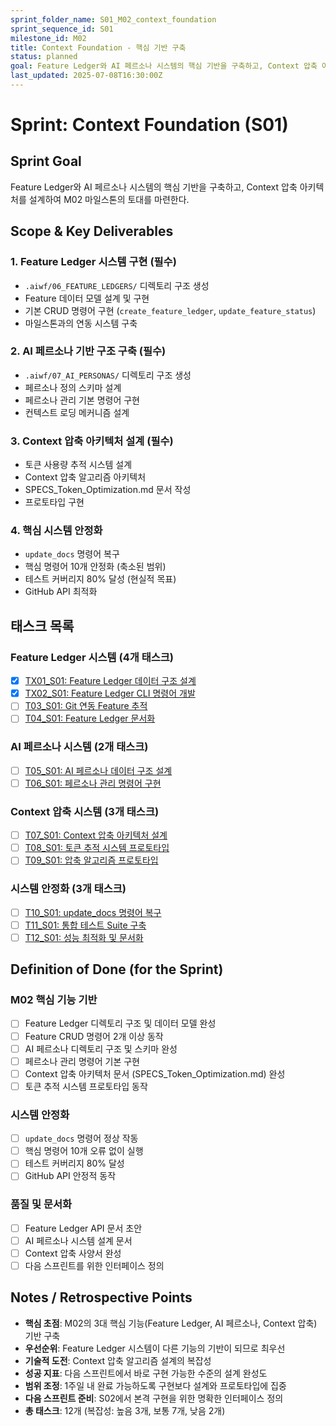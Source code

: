 ```yaml
---
sprint_folder_name: S01_M02_context_foundation
sprint_sequence_id: S01
milestone_id: M02
title: Context Foundation - 핵심 기반 구축
status: planned
goal: Feature Ledger와 AI 페르소나 시스템의 핵심 기반을 구축하고, Context 압축 아키텍처를 설계하여 M02 마일스톤의 토대를 마련한다.
last_updated: 2025-07-08T16:30:00Z
---
```


# Sprint: Context Foundation (S01)

## Sprint Goal
Feature Ledger와 AI 페르소나 시스템의 핵심 기반을 구축하고, Context 압축 아키텍처를 설계하여 M02 마일스톤의 토대를 마련한다.

## Scope & Key Deliverables

### 1. Feature Ledger 시스템 구현 (필수)
- `.aiwf/06_FEATURE_LEDGERS/` 디렉토리 구조 생성
- Feature 데이터 모델 설계 및 구현
- 기본 CRUD 명령어 구현 (`create_feature_ledger`, `update_feature_status`)
- 마일스톤과의 연동 시스템 구축

### 2. AI 페르소나 기반 구조 구축 (필수)
- `.aiwf/07_AI_PERSONAS/` 디렉토리 구조 생성
- 페르소나 정의 스키마 설계
- 페르소나 관리 기본 명령어 구현
- 컨텍스트 로딩 메커니즘 설계

### 3. Context 압축 아키텍처 설계 (필수)
- 토큰 사용량 추적 시스템 설계
- Context 압축 알고리즘 아키텍처
- SPECS_Token_Optimization.md 문서 작성
- 프로토타입 구현

### 4. 핵심 시스템 안정화
- `update_docs` 명령어 복구
- 핵심 명령어 10개 안정화 (축소된 범위)
- 테스트 커버리지 80% 달성 (현실적 목표)
- GitHub API 최적화

## 태스크 목록

### Feature Ledger 시스템 (4개 태스크)
- [x] [TX01_S01: Feature Ledger 데이터 구조 설계](TX01_S01_Feature_Ledger_데이터_구조_설계.md)
- [x] [TX02_S01: Feature Ledger CLI 명령어 개발](TX02_S01_Feature_Ledger_CLI_명령어_개발.md)
- [ ] [T03_S01: Git 연동 Feature 추적](T03_S01_Git_연동_Feature_추적.md)
- [ ] [T04_S01: Feature Ledger 문서화](T04_S01_Feature_Ledger_문서화.md)

### AI 페르소나 시스템 (2개 태스크)
- [ ] [T05_S01: AI 페르소나 데이터 구조 설계](T05_S01_AI_페르소나_데이터_구조_설계.md)
- [ ] [T06_S01: 페르소나 관리 명령어 구현](T06_S01_페르소나_관리_명령어_구현.md)

### Context 압축 시스템 (3개 태스크)
- [ ] [T07_S01: Context 압축 아키텍처 설계](T07_S01_Context_압축_아키텍처_설계.md)
- [ ] [T08_S01: 토큰 추적 시스템 프로토타입](T08_S01_토큰_추적_시스템_프로토타입.md)
- [ ] [T09_S01: 압축 알고리즘 프로토타입](T09_S01_압축_알고리즘_프로토타입.md)

### 시스템 안정화 (3개 태스크)
- [ ] [T10_S01: update_docs 명령어 복구](T10_S01_update_docs_명령어_복구.md)
- [ ] [T11_S01: 통합 테스트 Suite 구축](T11_S01_통합_테스트_Suite_구축.md)
- [ ] [T12_S01: 성능 최적화 및 문서화](T12_S01_성능_최적화_및_문서화.md)

## Definition of Done (for the Sprint)

### M02 핵심 기능 기반
- [ ] Feature Ledger 디렉토리 구조 및 데이터 모델 완성
- [ ] Feature CRUD 명령어 2개 이상 동작
- [ ] AI 페르소나 디렉토리 구조 및 스키마 완성
- [ ] 페르소나 관리 명령어 기본 구현
- [ ] Context 압축 아키텍처 문서 (SPECS_Token_Optimization.md) 완성
- [ ] 토큰 추적 시스템 프로토타입 동작

### 시스템 안정화
- [ ] `update_docs` 명령어 정상 작동
- [ ] 핵심 명령어 10개 오류 없이 실행
- [ ] 테스트 커버리지 80% 달성
- [ ] GitHub API 안정적 동작

### 품질 및 문서화
- [ ] Feature Ledger API 문서 초안
- [ ] AI 페르소나 시스템 설계 문서
- [ ] Context 압축 사양서 완성
- [ ] 다음 스프린트를 위한 인터페이스 정의

## Notes / Retrospective Points

- **핵심 초점**: M02의 3대 핵심 기능(Feature Ledger, AI 페르소나, Context 압축) 기반 구축
- **우선순위**: Feature Ledger 시스템이 다른 기능의 기반이 되므로 최우선
- **기술적 도전**: Context 압축 알고리즘 설계의 복잡성
- **성공 지표**: 다음 스프린트에서 바로 구현 가능한 수준의 설계 완성도
- **범위 조정**: 1주일 내 완료 가능하도록 구현보다 설계와 프로토타입에 집중
- **다음 스프린트 준비**: S02에서 본격 구현을 위한 명확한 인터페이스 정의
- **총 태스크**: 12개 (복잡성: 높음 3개, 보통 7개, 낮음 2개)